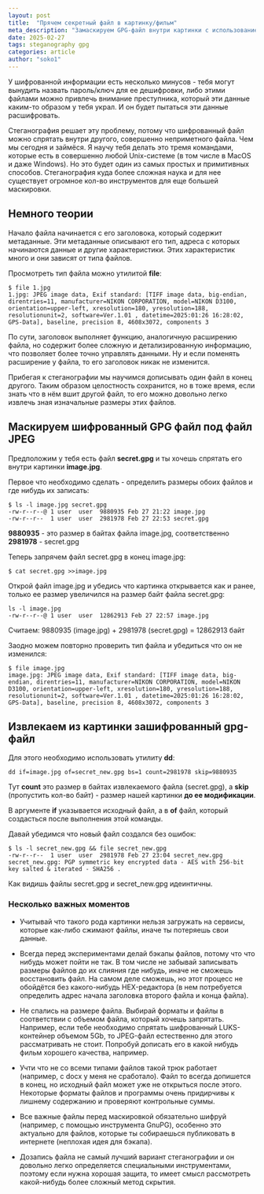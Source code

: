 ```yaml
---
layout: post  
title:  "Прячем секретный файл в картинку/фильм"  
meta_description: "Замаскируем GPG-файл внутри картинки с использованием cat/dd/ls"  
date: 2025-02-27  
tags: steganography gpg
categories: article  
author: "soko1"  
---
```


У шифрованной информации есть несколько минусов - тебя могут вынудить назвать пароль/ключ для ее дешифровки, либо этими файлами можно привлечь внимание преступника, который эти данные каким-то образом у тебя украл. И он будет пытаться эти данные расшифровать.

Стеганография решает эту проблему, потому что шифрованный файл можно спрятать внутри другого, совершенно неприметного файла. Чем мы сегодня и займёся. Я научу тебя делать это тремя командами, которые есть в совершенно любой Unix-системе (в том числе в MacOS и даже Windows). Но это будет один из самых простых и примитивных способов. Стеганография куда более сложная наука и для нее существует огромное кол-во инструментов для еще большей маскировки.

## Немного теории

Начало файла начинается с его заголовока, который содержит метаданные. Эти метаданные описывают его тип, адреса c которых начинаются данные и другие характеристики. Этих характеристик много и они зависят от типа файлов. 

Просмотреть тип файла можно утилитой **file**:

```
$ file 1.jpg
1.jpg: JPEG image data, Exif standard: [TIFF image data, big-endian, direntries=11, manufacturer=NIKON CORPORATION, model=NIKON D3100, orientation=upper-left, xresolution=180, yresolution=188, resolutionunit=2, software=Ver.1.01 , datetime=2025:01:26 16:28:02, GPS-Data], baseline, precision 8, 4608x3072, components 3
```

По сути, заголовок выполняет функцию, аналогичную расширению файла, но содержит более сложную и детализированную информацию, что позволяет более точно управлять данными. Ну и если поменять расширение у файла, то его заголовок никак не изменится. 

Прибегая к стеганографии мы научимся дописывать один файл в конец другого. Таким образом целостность сохранится, но в тоже время, если знать что в нём вшит другой файл, то его можно довольно легко извлечь зная изначальные размеры этих файлов.

## Маскируем шифрованный GPG файл под файл JPEG

Предположим у тебя есть файл **secret.gpg** и ты хочешь спрятать его внутри картинки **image.jpg**.

Первое что необходимо сделать - определить размеры обоих файлов и где нибудь их записать:

```
$ ls -l image.jpg secret.gpg
-rw-r--r--@ 1 user  user  9880935 Feb 27 21:22 image.jpg
-rw-r--r--  1 user  user  2981978 Feb 27 22:53 secret.gpg
```

**9880935** - это размер в байтах файла image.jpg, соответственно **2981978** - secret.gpg

Теперь запрячем файл secret.gpg в конец image.jpg:

```
$ cat secret.gpg >>image.jpg
```

Открой файл image.jpg и убедись что картинка открывается как и ранее, только ее размер увеличился на размер байт файла secret.gpg:

```
ls -l image.jpg
-rw-r--r--@ 1 user  user  12862913 Feb 27 22:57 image.jpg
```

Считаем: 9880935 (image.jpg) + 2981978 (secret.gpg) = 12862913 байт

Заодно можем повторно проверить тип файла и убедиться что он не изменился:

```
$ file image.jpg
image.jpg: JPEG image data, Exif standard: [TIFF image data, big-endian, direntries=11, manufacturer=NIKON CORPORATION, model=NIKON D3100, orientation=upper-left, xresolution=180, yresolution=188, resolutionunit=2, software=Ver.1.01 , datetime=2025:01:26 16:28:02, GPS-Data], baseline, precision 8, 4608x3072, components 3
```

## Извлекаем из картинки зашифрованный gpg-файл

Для этого необходимо использовать утилиту **dd**:

```
dd if=image.jpg of=secret_new.gpg bs=1 count=2981978 skip=9880935
```

Тут **count** это размер в байтах извлекаемого файла (secret.gpg), а **skip** (пропустить кол-во байт) - размер нашей картинки **до ее модификации**.

В аргументе **if** указывается исходный файл, а в **of** файл, который создасться после выполнения этой команды.

Давай убедимся что новый файл создался без ошибок:

```
$ ls -l secret_new.gpg && file secret_new.gpg
-rw-r--r--  1 user  user  2981978 Feb 27 23:04 secret_new.gpg
secret_new.gpg: PGP symmetric key encrypted data - AES with 256-bit key salted & iterated - SHA256 .
```

Как видишь файлы secret.gpg и secret_new.gpg идеинтичны.

### Несколько важных моментов

* Учитывай что такого рода картинки нельзя загружать на сервисы, которые как-либо сжимают файлы, иначе ты потеряешь свои данные.

* Всегда перед экспериментами делай бэкапы файлов, потому что что нибудь может пойти не так. В том числе не забывай записывать размеры файлов до их слияния где нибудь, иначе не сможешь восстановить файл. На самом деле сможешь, но этот процесс не обойдётся без какого-нибудь HEX-редактора (в нем потребуется определить адрес начала заголовка второго файла и конца файла).

* Не спались на размере файла. Выбирай форматы и файлы в соответствии с объемом файла, который хочешь запрятать. Например, если тебе необходимо спрятать шифрованный LUKS-контейнер объемом 5Gb, то JPEG-файл естественно для этого рассматривать не стоит. Попробуй дописать его в какой нибудь фильм хорошего качества, например. 

* Учти что не со всеми типами файлов такой трюк работает (например, с docx у меня не сработало). Файл то всегда допишется в конец, но исходный файл может уже не открыться после этого. Некоторые форматы файлов и программы очень придирчивы к лишнему содержанию и проверяют контрольные суммы.

* Все важные файлы перед маскировкой обязательно шифруй (например, с помощью инструмента GnuPG), особенно это актуально для файлов, которые ты собираешься публиковать в интернете (неплохая идея для бэкапа).

* Дозапись файла не самый лучший вариант стеганографии и он довольно легко определяется специальными инструментами, поэтому если нужна хорошая защита, то имеет смысл рассмотреть какой-нибудь более сложный метод скрытия.
